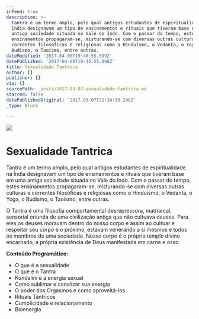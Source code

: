 ```yaml
---
inFeed: true
description: >-
  Tantra é um termo amplo, pelo qual antigos estudantes de espiritualidade na
  Índia designavam um tipo de ensinamentos e rituais que tiveram base em uma
  antiga sociedade situada no Vale do Indo. Com o passar do tempo, estes
  ensinamentos propagaram-se, misturando-se com diversas outras culturas e
  correntes filosóficas e religiosas como o Hinduísmo, o Vedanta, o Yoga, o
  Budismo, o Taoísmo, entre outras.
dateModified: '2017-04-08T19:46:55.509Z'
datePublished: '2017-04-08T19:46:55.868Z'
title: Sexualidade Tantrica
author: []
publisher: {}
via: {}
sourcePath: _posts/2017-03-07-sexualidade-tantrica.md
starred: false
datePublishedOriginal: '2017-03-07T21:34:30.246Z'
_type: Blurb

---
```

![](https://the-grid-user-content.s3-us-west-2.amazonaws.com/87b58617-d796-4939-848d-7da4e6adb2e1.jpg)

# Sexualidade Tantrica

Tantra é um termo amplo, pelo qual antigos estudantes de espiritualidade na Índia designavam um tipo de ensinamentos e rituais que tiveram base em uma antiga sociedade situada no Vale do Indo. Com o passar do tempo, estes ensinamentos propagaram-se, misturando-se com diversas outras culturas e correntes filosóficas e religiosas como o Hinduísmo, o Vedanta, o Yoga, o Budismo, o Taoísmo, entre outras.

O Tantra é uma filosofia comportamental desrepressora, matriarcal, sensorial oriunda de uma civilização antiga que não cultuava deuses. Para eles os deuses moravam dentro do nosso corpo e assim ao cultuar e respeitar seu corpo e o próximo, estavam venerando a si mesmos e todos os membros de uma sociedade. Nosso corpo é o próprio templo divino encarnado, a própria existência de Deus manifestada em carne e osso.

**Conteúdo Programático:**

* O que é a sexualidade
* O que é o Tantra
* Kundaliní e a energia sexual
* Como sublimar e canalizar sua energia
* O poder dos Orgasmos e como aproveitá-los
* Rituais Tântricos
* Cumplicidade e relacionamento
* Bioenergia